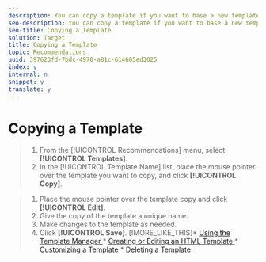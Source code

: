 ```yaml
---
description: You can copy a template if you want to base a new template on an existing template.
seo-description: You can copy a template if you want to base a new template on an existing template.
seo-title: Copying a Template
solution: Target
title: Copying a Template
topic: Recommendations
uuid: 397623fd-7bdc-4970-a81c-614605ed3025
index: y
internal: n
snippet: y
translate: y
---
```


# Copying a Template


>1. From the [!UICONTROL  Recommendations] menu, select **[!UICONTROL  Templates]**.
>1. In the [!UICONTROL  Template Name] list, place the mouse pointer over the template you want to copy, and click **[!UICONTROL  Copy]**.

>1. Place the mouse pointer over the template copy and click **[!UICONTROL  Edit]**.
>1. Give the copy of the template a unique name.
>1. Make changes to the template as needed.
>1. Click **[!UICONTROL  Save]**.
>[!MORE_LIKE_THIS]* [ Using the Template Manager ](t_Using_the_Template_Manager.md#task_B26F18BBA6634EEEA46D094D94E1B75C)* [ Creating or Editing an HTML Template ](t_Creating_an_HTML_Template.md#task_98162FAC61F5407F927F53C9B839EE74)* [ Customizing a Template ](c_Customizing_a_Template.md#concept_94F1554C3F2E4CDB9A2C3D78F10EDA59)* [ Deleting a Template ](t_Deleting_a_Template.md#task_E31200EA7D844C039B169CB26162C292)